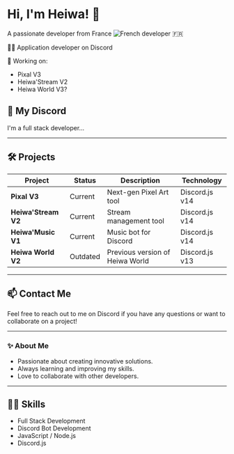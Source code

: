 # Hi, I'm Heiwa! 👋

A passionate developer from France ![French developer](https://camo.githubusercontent.com/3246867a325367cf44dd964a3874c08f347a163097bc1e7acfc7a157e72e8293/68747470733a2f2f63646e2e646973636f72646170702e636f6d2f656d6f6a69732f313233333131333735393130333435313230372e77656270) 🇫🇷

👨‍💻 Application developer on Discord

🌟 Working on:

- Pixal V3
- Heiwa'Stream V2
- Heiwa World V3?

## 🚀 My Discord
I'm a full stack developer...

---

## 🛠️ Projects

| Project            | Status    | Description                       | Technology      |
|--------------------|-----------|-----------------------------------|-----------------|
| **Pixal V3**       | Current   | Next-gen Pixel Art tool           | Discord.js v14  |
| **Heiwa'Stream V2**| Current   | Stream management tool            | Discord.js v14  |
| **Heiwa'Music V1** | Current   | Music bot for Discord             | Discord.js v14  |
| **Heiwa World V2** | Outdated  | Previous version of Heiwa World   | Discord.js v13  |

---

## 📫 Contact Me

Feel free to reach out to me on Discord if you have any questions or want to collaborate on a project!

---

### ✨ About Me
- Passionate about creating innovative solutions.
- Always learning and improving my skills.
- Love to collaborate with other developers.

---

## 🧑‍💻 Skills
- Full Stack Development
- Discord Bot Development
- JavaScript / Node.js
- Discord.js
